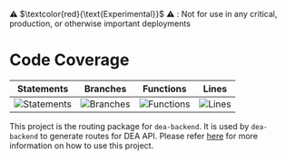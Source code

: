 
⚠️ $\textcolor{red}{\text{Experimental}}$ ⚠️ : Not for use in any critical, production, or otherwise important deployments

# Code Coverage

| Statements                                                                         | Branches                                                                      | Functions                                                                        | Lines                                                                   |
| ---------------------------------------------------------------------------------- | ----------------------------------------------------------------------------- | -------------------------------------------------------------------------------- | ----------------------------------------------------------------------- |
| ![Statements](https://img.shields.io/badge/statements-98.83%25-brightgreen.svg?style=flat) | ![Branches](https://img.shields.io/badge/branches-91.72%25-brightgreen.svg?style=flat) | ![Functions](https://img.shields.io/badge/functions-99.25%25-brightgreen.svg?style=flat) | ![Lines](https://img.shields.io/badge/lines-98.81%25-brightgreen.svg?style=flat) |

This project is the routing package for `dea-backend`. It is used by `dea-backend` to generate routes for DEA API. Please refer [here](../dea-backend/README.md) for more information on how to use this project.
